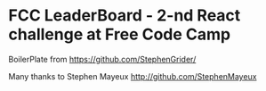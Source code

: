 # FCC LeaderBoard - 2-nd React challenge at Free Code Camp

BoilerPlate from https://github.com/StephenGrider/

Many thanks to Stephen Mayeux http://github.com/StephenMayeux

